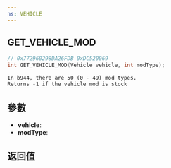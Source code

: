 ```yaml
---
ns: VEHICLE
---
```

## GET_VEHICLE_MOD

```c
// 0x772960298DA26FDB 0xDC520069
int GET_VEHICLE_MOD(Vehicle vehicle, int modType);
```

```
In b944, there are 50 (0 - 49) mod types.  
Returns -1 if the vehicle mod is stock  
```

## 參數
* **vehicle**: 
* **modType**: 

## 返回值
